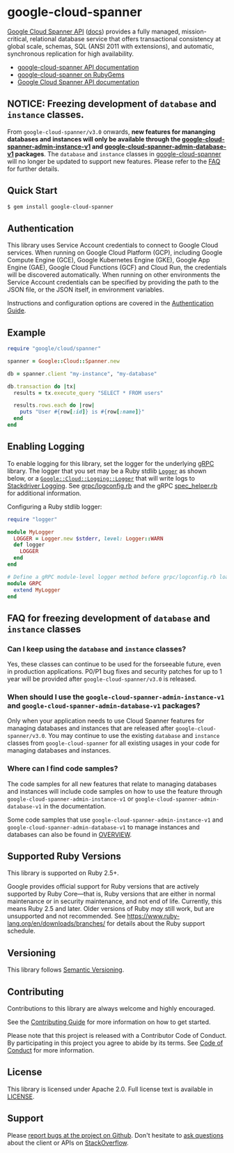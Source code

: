 # google-cloud-spanner

[Google Cloud Spanner API](https://cloud.google.com/spanner/) ([docs](https://cloud.google.com/spanner/docs)) provides a fully managed, mission-critical, relational database service that offers transactional consistency at global scale, schemas, SQL (ANSI 2011 with extensions), and automatic, synchronous replication for high availability.

- [google-cloud-spanner API
  documentation](https://googleapis.dev/ruby/google-cloud-spanner/latest)
- [google-cloud-spanner on
  RubyGems](https://rubygems.org/gems/google-cloud-spanner)
- [Google Cloud Spanner API
  documentation](https://cloud.google.com/spanner/docs)

## NOTICE: Freezing development of `database` and `instance` classes.

From `google-cloud-spanner/v3.0` onwards, **new features for mananging databases
and instances will only be available through the
[google-cloud-spanner-admin-instance-v1](https://github.com/googleapis/google-cloud-ruby/tree/master/google-cloud-spanner-admin-instance-v1)
and
[google-cloud-spanner-admin-database-v1](https://github.com/googleapis/google-cloud-ruby/tree/master/google-cloud-spanner-admin-database-v1)
packages**. The `database` and `instance` classes in
[google-cloud-spanner](https://github.com/googleapis/google-cloud-ruby/tree/master/google-cloud-spanner)
will no longer be updated to support new features. Please refer to the [FAQ](#faq-for-freezing-development-of-database-and-instance-classes)
for further details.

## Quick Start

```sh
$ gem install google-cloud-spanner
```

## Authentication

This library uses Service Account credentials to connect to Google Cloud services. When running on Google Cloud Platform (GCP), including Google Compute Engine (GCE), Google Kubernetes Engine (GKE), Google App Engine (GAE), Google Cloud Functions (GCF) and Cloud Run, the credentials will be discovered automatically. When running on other environments the Service Account credentials can be specified by providing the path to the JSON file, or the JSON itself, in environment variables.

Instructions and configuration options are covered in the [Authentication Guide](https://googleapis.dev/ruby/google-cloud-spanner/latest/file.AUTHENTICATION.html).

## Example

```ruby
require "google/cloud/spanner"

spanner = Google::Cloud::Spanner.new

db = spanner.client "my-instance", "my-database"

db.transaction do |tx|
  results = tx.execute_query "SELECT * FROM users"

  results.rows.each do |row|
    puts "User #{row[:id]} is #{row[:name]}"
  end
end
```

## Enabling Logging

To enable logging for this library, set the logger for the underlying [gRPC](https://github.com/grpc/grpc/tree/master/src/ruby) library. The logger that you set may be a Ruby stdlib [`Logger`](https://ruby-doc.org/stdlib/libdoc/logger/rdoc/Logger.html) as shown below, or a [`Google::Cloud::Logging::Logger`](https://googleapis.dev/ruby/google-cloud-logging/latest) that will write logs to [Stackdriver Logging](https://cloud.google.com/logging/). See [grpc/logconfig.rb](https://github.com/grpc/grpc/blob/master/src/ruby/lib/grpc/logconfig.rb) and the gRPC [spec_helper.rb](https://github.com/grpc/grpc/blob/master/src/ruby/spec/spec_helper.rb) for additional information.

Configuring a Ruby stdlib logger:

```ruby
require "logger"

module MyLogger
  LOGGER = Logger.new $stderr, level: Logger::WARN
  def logger
    LOGGER
  end
end

# Define a gRPC module-level logger method before grpc/logconfig.rb loads.
module GRPC
  extend MyLogger
end
```

## FAQ for freezing development of `database` and `instance` classes

### Can I keep using the `database` and `instance` classes?

Yes, these classes can continue to be used for the forseeable future, even in
production applications. P0/P1 bug fixes and security patches for up to 1 year
will be provided after `google-cloud-spanner/v3.0` is released.

### When should I use the `google-cloud-spanner-admin-instance-v1` and `google-cloud-spanner-admin-database-v1` packages?

Only when your application needs to use Cloud Spanner features for managing
databases and instances that are released after `google-cloud-spanner/v3.0`. You
may continue to use the existing `database` and `instance` classes from
`google-cloud-spanner` for all existing usages in your code for managing
databases and instances.

### Where can I find code samples?
The code samples for all new features that relate to managing databases and
instances will include code samples on how to use the feature through
`google-cloud-spanner-admin-instance-v1` or
`google-cloud-spanner-admin-database-v1` in the documentation.

Some code samples that use `google-cloud-spanner-admin-instance-v1` and
`google-cloud-spanner-admin-database-v1` to manage instances and databases can
also be found in
[OVERVIEW](https://github.com/googleapis/google-cloud-ruby/blob/master/google-cloud-spanner/OVERVIEW.md).

## Supported Ruby Versions

This library is supported on Ruby 2.5+.

Google provides official support for Ruby versions that are actively supported
by Ruby Core—that is, Ruby versions that are either in normal maintenance or in
security maintenance, and not end of life. Currently, this means Ruby 2.5 and
later. Older versions of Ruby _may_ still work, but are unsupported and not
recommended. See https://www.ruby-lang.org/en/downloads/branches/ for details
about the Ruby support schedule.

## Versioning

This library follows [Semantic Versioning](http://semver.org/).

## Contributing

Contributions to this library are always welcome and highly encouraged.

See the [Contributing
Guide](https://googleapis.dev/ruby/google-cloud-spanner/latest/file.CONTRIBUTING.html)
for more information on how to get started.

Please note that this project is released with a Contributor Code of Conduct. By
participating in this project you agree to abide by its terms. See [Code of
Conduct](https://googleapis.dev/ruby/google-cloud-spanner/latest/file.CODE_OF_CONDUCT.html)
for more information.

## License

This library is licensed under Apache 2.0. Full license text is available in
[LICENSE](https://googleapis.dev/ruby/google-cloud-spanner/latest/file.LICENSE.html).

## Support

Please [report bugs at the project on
Github](https://github.com/googleapis/google-cloud-ruby/issues). Don't
hesitate to [ask
questions](http://stackoverflow.com/questions/tagged/google-cloud-ruby) about
the client or APIs on [StackOverflow](http://stackoverflow.com).
